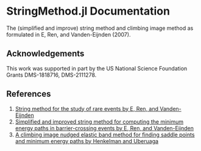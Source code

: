# StringMethod.jl Documentation
The (simplified and improve) string method and climbing image method as
formulated in  E, Ren, and Vanden-Eijnden (2007).

## Acknowledgements
This work was supported in part by the US National Science Foundation Grants
DMS-1818716, DMS-2111278.

## References
1. [String method for the study of rare events by E, Ren, and Vanden-Eijnden](https://doi.org/10.1103/PhysRevB.66.052301)
2. [Simplified and improved string method for computing the minimum energy paths in barrier-crossing events by E, Ren, and Vanden-Eijnden](https://aip.scitation.org/doi/10.1063/1.2720838)
3. [A climbing image nudged elastic band method for finding saddle points and minimum energy paths by Henkelman and Uberuaga](https://doi.org/10.1063/1.1329672)
